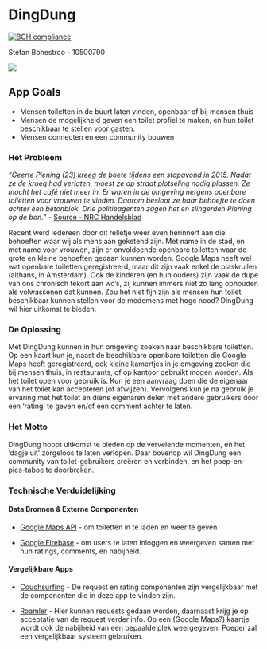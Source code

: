 # DingDung
[![BCH compliance](https://bettercodehub.com/edge/badge/StefanBonestroo/DingDung?branch=master)](https://bettercodehub.com/)

Stefan Bonestroo - 10500790

[![](http://www.yim778.com/data/out/192/1203988.png)](https://www.youtube.com/watch?v=IP22FeanJfg)

## App Goals
* Mensen toiletten in de buurt laten vinden, openbaar of bij mensen thuis
* Mensen de mogelijkheid geven een toilet profiel te maken, en hun toilet beschikbaar te stellen voor gasten.
* Mensen connecten en een community bouwen

### Het Probleem
*“Geerte Piening (23) kreeg de boete tijdens een stapavond in 2015. Nadat ze de kroeg had verlaten, moest ze op straat plotseling nodig plassen. Ze mocht het café niet meer in. Er waren in de omgeving nergens openbare toiletten voor vrouwen te vinden. Daarom besloot ze haar behoefte te doen achter een betonblok. Drie politieagenten zagen het en slingerden Piening op de bon.”* - [Source - NRC Handelsblad](https://www.nrc.nl/nieuws/2017/09/18/rechter-handhaaft-boete-voor-wildplassen-a1573866)

Recent werd iedereen door dit relletje weer even herinnert aan die behoeften waar wij als mens aan geketend zijn. Met name in de stad, en met name voor vrouwen, zijn er onvoldoende openbare toiletten waar de grote en kleine behoeften gedaan kunnen worden. Google Maps heeft wel wat openbare toiletten geregistreerd, maar dit zijn vaak enkel de plaskrullen (althans, in Amsterdam). Ook de kinderen (en hun ouders) zijn vaak de dupe van ons chronisch tekort aan wc’s, zij kunnen immers niet zo lang ophouden als volwassenen dat kunnen. Zou het niet fijn zijn als mensen hun toilet beschikbaar kunnen stellen voor de medemens met hoge nood? DingDung wil hier uitkomst te bieden.

### De Oplossing
Met DingDung kunnen in hun omgeving zoeken naar beschikbare toiletten. Op een kaart kun je, naast de beschikbare openbare toiletten die Google Maps heeft geregistreerd, ook kleine kamertjes in je omgeving zoeken die bij mensen thuis, in restaurants, of op kantoor gebruikt mogen worden. Als het toilet open voor gebruik is. Kun je een aanvraag doen die de eigenaar van het toilet kan accepteren (of afwijzen). Vervolgens kun je na gebruik je ervaring met het toilet en diens eigenaren delen met andere gebruikers door een ‘rating’ te geven en/of een comment achter te laten.

### Het Motto
DingDung hoopt uitkomst te bieden op de vervelende momenten, en het ‘dagje uit’ zorgeloos te laten verlopen. Daar bovenop wil DingDung een community van toilet-gebruikers creëren en verbinden, en het poep-en-pies-taboe te doorbreken.

### Technische Verduidelijking

#### Data Bronnen & Externe Componenten 
* [Google Maps API](https://developers.google.com/maps/solutions/store-locator/nyc-subway-locator) - om toiletten in te laden en weer te geven

* [Google Firebase](https://firebase.google.com/) - om users te laten inloggen en weergeven samen met hun ratings, comments, en nabijheid.

#### Vergelijkbare Apps
* [Couchsurfing](https://www.couchsurfing.com/mobile-hangouts) - De request en rating componenten zijn vergelijkbaar met de componenten die in deze app te vinden zijn.

* [Roamler](https://itunes.apple.com/nl/app/roamler/id440588804) - Hier kunnen requests gedaan worden, daarnaast krijg je op acceptatie van de request verder info. Op een (Google Maps?) kaartje wordt ook de nabijheid van een bepaalde plek weergegeven. Poeper zal een vergelijkbaar systeem gebruiken.
